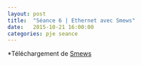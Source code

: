 ```yaml
---
layout: post
title:  "Séance 6 | Ethernet avec Smews"
date:   2015-10-21 16:00:00
categories: pje seance
---
```

*Téléchargement de [Smews][smews-gh]

[smews-gh]: 	https://github.com/2xs/smews
